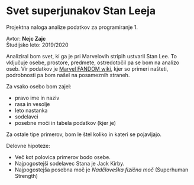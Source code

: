 # Svet superjunakov Stan Leeja
Projektna naloga analize podatkov za programiranje 1.

Avtor: **Nejc Zajc** \
Študijsko leto: 2019/2020 

Analiziral bom svet, ki ga je pri Marvelovih stripih ustvaril Stan Lee. To vključuje osebe, prostore, predmete, ostredotočil pa se bom na analizo oseb. Vir podatkov je [Marvel FANDOM wiki](https://marvel.fandom.com/wiki/Category:Stan_Lee/Creator), kjer so primeri našteti, podrobnosti pa bom našel na posameznih straneh.

Za vsako osebo bom zajel:
* pravo ime in naziv
* rasa in vesolje
* leto nastanka
* sodelavci
* posebne moči in tabela podatkov (kjer je)

Za ostale tipe primerov, bom le štel koliko in kateri se pojavljajo.

Delovne hipoteze:
- Več kot polovica primerov bodo osebe.
- Najpogostejši sodelavec Stana je Jack Kirby.
- Najpogostejša posebna moč je *Nadčloveška fizična moč* (Superhuman Strength) 
